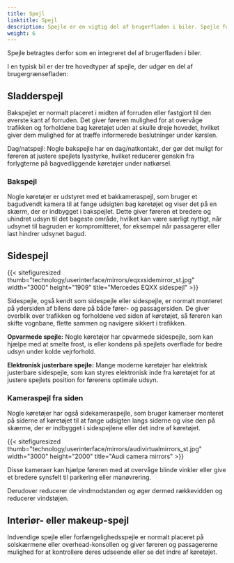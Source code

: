 ```yaml
---
title: Spejl
linktitle: Spejl
description: Spejle er en vigtig del af brugerfladen i biler. Spejle fungerer som et kritisk visuelt hjælpemiddel, der giver føreren mulighed for at observere køretøjets omgivelser, giver vigtig situationsfornemmelse og bidrager til sikker kørsel.
weight: 6
---
```

<!-- markdownlint-disable MD033 -->Spejle betragtes derfor som en integreret del af brugerfladen i biler.

I en typisk bil er der tre hovedtyper af spejle, der udgør en del af brugergrænsefladen:

## Sladderspejl

Bakspejlet er normalt placeret i midten af ​​forruden eller fastgjort til den øverste kant af forruden. Det giver føreren mulighed for at overvåge trafikken og forholdene bag køretøjet uden at skulle dreje hovedet, hvilket giver dem mulighed for at træffe informerede beslutninger under kørslen.

Dag/natspejl: Nogle bakspejle har en dag/natkontakt, der gør det muligt for føreren at justere spejlets lysstyrke, hvilket reducerer genskin fra forlygterne på bagvedliggende køretøjer under natkørsel.

### Bakspejl

Nogle køretøjer er udstyret med et bakkameraspejl, som bruger et bagudvendt kamera til at fange udsigten bag køretøjet og viser det på en skærm, der er indbygget i bakspejlet. Dette giver føreren et bredere og uhindret udsyn til det bageste område, hvilket kan være særligt nyttigt, når udsynet til bagruden er kompromitteret, for eksempel når passagerer eller last hindrer udsynet bagud.

## Sidespejl

{{< sitefiguresized thumb="technology/userinterface/mirrors/eqxxsidemirror_st.jpg" width="3000" height="1909" title="Mercedes EQXX sidespejl" >}}

Sidespejle, også kendt som sidespejle eller sidespejle, er normalt monteret på ydersiden af ​​bilens døre på både fører- og passagersiden. De giver overblik over trafikken og forholdene ved siden af ​​køretøjet, så føreren kan skifte vognbane, flette sammen og navigere sikkert i trafikken.

**Opvarmede spejle:** Nogle køretøjer har opvarmede sidespejle, som kan hjælpe med at smelte frost, is eller kondens på spejlets overflade for bedre udsyn under kolde vejrforhold.

**Elektronisk justerbare spejle:** Mange moderne køretøjer har elektrisk justerbare sidespejle, som kan styres elektronisk inde fra køretøjet for at justere spejlets position for førerens optimale udsyn.

### Kameraspejl fra siden

Nogle køretøjer har også sidekameraspejle, som bruger kameraer monteret på siderne af køretøjet til at fange udsigten langs siderne og vise den på skærme, der er indbygget i sidespejlene eller det indre af køretøjet.

{{< sitefiguresized thumb="technology/userinterface/mirrors/audivirtualmirrors_st.jpg" width="3000" height="2000" title="Audi camera mirrors" >}}

Disse kameraer kan hjælpe føreren med at overvåge blinde vinkler eller give et bredere synsfelt til parkering eller manøvrering.

Derudover reducerer de vindmodstanden og øger dermed rækkevidden og reducerer vindstøjen.

## Interiør- eller makeup-spejl

Indvendige spejle eller forfængelighedsspejle er normalt placeret på solskærmene eller overhead-konsollen og giver føreren og passagererne mulighed for at kontrollere deres udseende eller se det indre af køretøjet.
